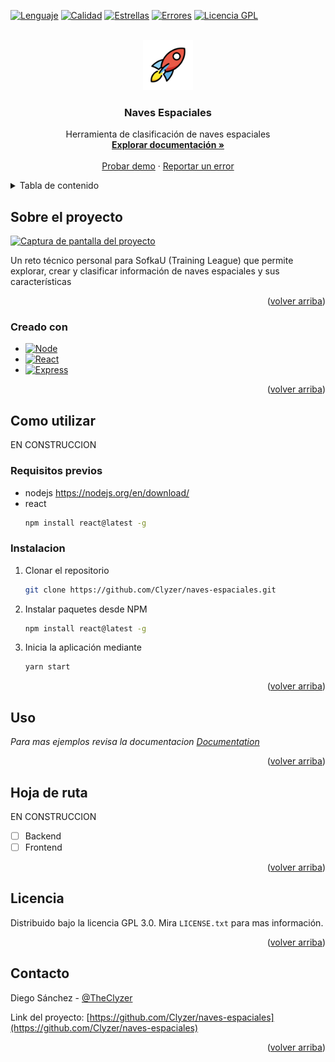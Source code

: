 <a name="inicio"></a>

[![Lenguaje][language-shield]][language-url]
[![Calidad][codequality-shield]][codequality-url]
[![Estrellas][stars-shield]][stars-url]
[![Errores][issues-shield]][issues-url]
[![Licencia GPL][license-shield]][license-url]

<!-- LOGO DEL PROYECTO -->
<br />
<div align="center">
  <a href="https://github.com/Clyzer/naves-espaciales">
    <img src="frontend/public/logo192.png" alt="Logo" width="80" height="80"> <!-- El logo fue obtenido en openmoji.org bajo una licencia CC BY-SA 4.0 -->
  </a>

<h3 align="center">Naves Espaciales</h3>

  <p align="center">
    Herramienta de clasificación de naves espaciales
    <br />
    <a href="https://github.com/Clyzer/naves-espaciales/wiki"><strong>Explorar documentación »</strong></a>
    <br />
    <br />
    <a href="https://github.com/Clyzer/naves-espaciales">Probar demo</a>
    ·
    <a href="https://github.com/Clyzer/naves-espaciales/issues">Reportar un error</a>
  </p>
</div>



<!-- TABLA DE CONTENIDO-->
<details>
  <summary>Tabla de contenido</summary>
  <ol>
    <li>
      <a href="#sobre-el-proyecto">Sobre el proyecto</a>
      <ul>
        <li><a href="#creado-con">Creado con</a></li>
      </ul>
    </li>
    <li>
      <a href="#como-utilizar">Como utilizar</a>
      <ul>
        <li><a href="#requisitos-previos">Requisitos previos</a></li>
        <li><a href="#instalacion">Instalación</a></li>
      </ul>
    </li>
    <li><a href="#uso">Uso</a></li>
    <li><a href="#hoja-de-ruta">Hoja de ruta</a></li>
    <li><a href="#licencia">Licencia</a></li>
    <li><a href="#contacto">Contacto</a></li>
  </ol>
</details>



<!-- Sobre el proyecto -->
## Sobre el proyecto

[![Captura de pantalla del proyecto][product-screenshot]](https://github.com/Clyzer/naves-espaciales)

Un reto técnico personal para SofkaU (Training League) que permite explorar, crear y clasificar información de naves espaciales y sus características

<p align="right">(<a href="#inicio">volver arriba</a>)</p>



### Creado con

* [![Node][Node.js]][Node-url]
* [![React][React.js]][React-url]
* [![Express][Express.js]][Express-url]

<p align="right">(<a href="#inicio">volver arriba</a>)</p>



<!-- Como utilizar -->
## Como utilizar

EN CONSTRUCCION

### Requisitos previos

* nodejs
  https://nodejs.org/en/download/
* react
  ```sh
  npm install react@latest -g
  ```

### Instalacion

1. Clonar el repositorio
   ```sh
   git clone https://github.com/Clyzer/naves-espaciales.git
   ```
2. Instalar paquetes desde NPM
   ```sh
   npm install react@latest -g
   ```
3. Inicia la aplicación mediante
   ```sh
   yarn start
   ```

<p align="right">(<a href="#inicio">volver arriba</a>)</p>



<!-- Ejemplos de uso -->
## Uso

_Para mas ejemplos revisa la documentacion [Documentation](https://example.com)_

<p align="right">(<a href="#inicio">volver arriba</a>)</p>



<!-- Hoja de ruta -->
## Hoja de ruta

EN CONSTRUCCION

- [ ] Backend
- [ ] Frontend

<p align="right">(<a href="#inicio">volver arriba</a>)</p>



<!-- Licencia -->
## Licencia

Distribuido bajo la licencia GPL 3.0. Mira `LICENSE.txt` para mas información.

<p align="right">(<a href="#inicio">volver arriba</a>)</p>



<!-- Contacto -->
## Contacto

Diego Sánchez - [@TheClyzer](https://twitter.com/TheClyzer)

Link del proyecto: [https://github.com/Clyzer/naves-espaciales](https://github.com/Clyzer/naves-espaciales)

<p align="right">(<a href="#inicio">volver arriba</a>)</p>



<!-- MARKDOWN -->
[language-shield]: https://img.shields.io/github/languages/top/clyzer/naves-espaciales?style=for-the-badge&label=Lenguaje
[language-url]: https://github.com/Clyzer/naves-espaciales/
[codequality-shield]: https://img.shields.io/codefactor/grade/github/Clyzer/naves-espaciales?style=for-the-badge&label=calidad
[codequality-url]: https://www.codefactor.io/repository/github/clyzer/naves-espaciales
[stars-shield]: https://img.shields.io/github/stars/Clyzer/naves-espaciales.svg?style=for-the-badge&label=Estrellas
[stars-url]: https://github.com/Clyzer/naves-espaciales/stargazers
[issues-shield]: https://img.shields.io/github/issues/Clyzer/naves-espaciales.svg?style=for-the-badge&label=Errores
[issues-url]: https://github.com/Clyzer/naves-espaciales/issues
[license-shield]: https://img.shields.io/github/license/Clyzer/naves-espaciales.svg?style=for-the-badge&label=Licencia
[license-url]: https://github.com/Clyzer/naves-espaciales/blob/master/LICENSE.txt
[product-screenshot]: images/captura.png
[Node.js]: https://img.shields.io/badge/Node.js-20232A?style=for-the-badge&logo=node.js
[Node-url]: https://nodejs.org/
[React.js]: https://img.shields.io/badge/React-20232A?style=for-the-badge&logo=react
[React-url]: https://reactjs.org/
[Express.js]: https://img.shields.io/badge/Express-20232A?style=for-the-badge&logo=express
[Express-url]: https://expressjs.com
